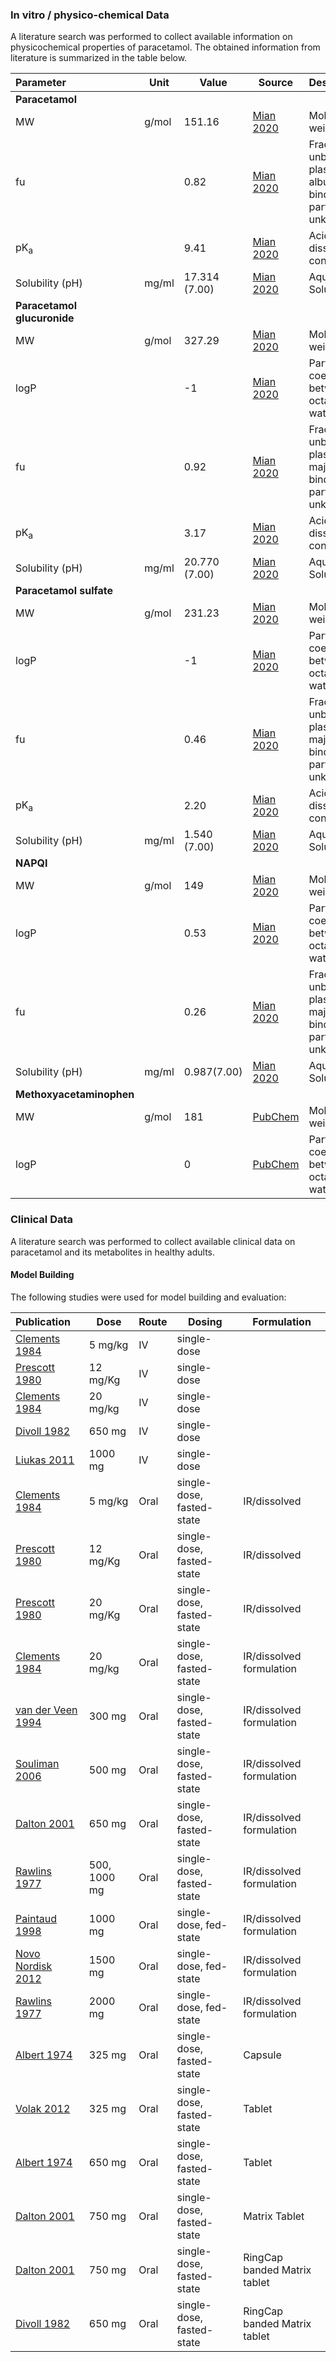 ### In vitro / physico-chemical Data <a id="invitro-and-physico-chemical-data"></a>

A literature search was performed to collect available information on physicochemical properties of paracetamol. The obtained information from literature is summarized in the table below. 

| **Parameter**   | **Unit** | **Value** | Source                                     | **Description**                                 |
| :-------------- | -------- | --------- | ------------------------------------------ | ----------------------------------------------- |
| **Paracetamol**   |  |  |  | |
| MW              | g/mol    |  151.16         | [Mian 2020](#main-references)               | Molecular weight|
| fu              |   | 0.82    | [Mian 2020](#main-references)                 | Fraction unbound in plasma, albumin binding partner unknown                  |
| pK<sub>a</sub>  | |9.41| [Mian 2020](#main-references)          | Acid dissociation constant                      |
| Solubility (pH) |    mg/ml    |   17.314 (7.00)          | [Mian 2020](#main-references)            | Aqueous Solubility
| **Paracetamol glucuronide**   |  |  |  | |
| MW              | g/mol    |  327.29         | [Mian 2020](#main-references)               | Molecular weight|
| logP            |    | -1               | [Mian 2020](#main-references) | Partition coefficient between octanol and water |
| fu              |     |0.92            | [Mian 2020](#main-references)                 | Fraction unbound in plasma, major binding partner unknown              |
| pK<sub>a</sub>  | |3.17| [Mian 2020](#main-references)          | Acid dissociation constant                      |
| Solubility (pH) |    mg/ml    |   20.770 (7.00)          | [Mian 2020](#main-references)            | Aqueous Solubility
| **Paracetamol sulfate**   |  |  |  | |
| MW              | g/mol    |  231.23         | [Mian 2020](#main-references)               | Molecular weight|
| logP            |    | -1                | [Mian 2020](#main-references) | Partition coefficient between octanol and water |
| fu          |    | 0.46                   | [Mian 2020](#main-references)                 | Fraction unbound in plasma, major binding partner unknown                    |
| pK<sub>a</sub>  | |2.20| [Mian 2020](#main-references)          | Acid dissociation constant                      |
| Solubility (pH) |    mg/ml    |   1.540 (7.00)          | [Mian 2020](#main-references)            | Aqueous Solubility
| **NAPQI**   |  |  |  | |
| MW              | g/mol    |  149         | [Mian 2020](#main-references)               | Molecular weight|
| logP            |    | 0.53                | [Mian 2020](#main-references) | Partition coefficient between octanol and water |
| fu          |    | 0.26                   | [Mian 2020](#main-references)                 | Fraction unbound in plasma, major binding partner unknown                    |
| Solubility (pH) |    mg/ml    |   0.987(7.00)          | [Mian 2020](#main-references)            | Aqueous Solubility
| **Methoxyacetaminophen**   |  |  |  | |
| MW              | g/mol    |  181        | [PubChem](#main-references)               | Molecular weight|
| logP            |    | 0                | [PubChem](#main-references) | Partition coefficient between octanol and water |

### Clinical Data  <a id="clinical-data"></a>

A literature search was performed to collect available clinical data on paracetamol and its metabolites in healthy adults.

#### Model Building <a id="model-building"></a>

The following studies were used for model building and evaluation:

| Publication                 | Dose | Route| Dosing | Formulation
| :---------------|----------- |-------| -------|---------- |
| [Clements 1984](#main-references) | 5 mg/kg | IV|single-dose
| [Prescott 1980](#main-references) | 12 mg/Kg | IV|single-dose
| [Clements 1984](#main-references) | 20 mg/kg | IV|single-dose
| [Divoll 1982](#main-references) | 650 mg | IV|single-dose
| [Liukas 2011](#main-references) | 1000 mg | IV  | single-dose
| [Clements 1984](#main-references) | 5 mg/kg | Oral | single-dose, fasted-state |IR/dissolved
| [Prescott 1980](#main-references) | 12 mg/Kg | Oral|single-dose, fasted-state|IR/dissolved
| [Prescott 1980](#main-references) | 20 mg/Kg | Oral| single-dose, fasted-state|IR/dissolved|
| [Clements 1984](#main-references) | 20 mg/kg | Oral| single-dose, fasted-state| IR/dissolved formulation   |
| [van der Veen 1994](#main-references) | 300 mg | Oral|single-dose, fasted-state| IR/dissolved formulation    |
| [Souliman 2006](#main-references) | 500 mg | Oral| single-dose, fasted-state| IR/dissolved formulation    |
| [Dalton 2001](#main-references) | 650 mg | Oral| single-dose, fasted-state| IR/dissolved formulation   |
| [Rawlins 1977](#main-references) | 500, 1000 mg | Oral|single-dose, fasted-state|IR/dissolved formulation |
| [Paintaud 1998](#main-references) | 1000 mg | Oral| single-dose, fed-state| IR/dissolved formulation    |
| [Novo Nordisk 2012](#main-references) | 1500 mg | Oral| single-dose, fed-state| IR/dissolved formulation    |
| [Rawlins 1977](#main-references) |2000 mg | Oral| single-dose,  fed-state| IR/dissolved formulation |
| [Albert 1974](#main-references) | 325 mg | Oral| single-dose, fasted-state| Capsule    |
| [Volak 2012](#main-references) | 325 mg | Oral| single-dose, fasted-state| Tablet | 
| [Albert 1974](#main-references) | 650 mg | Oral|single-dose, fasted-state| Tablet | 
| [Dalton 2001](#main-references) | 750 mg | Oral| single-dose, fasted-state| Matrix Tablet    |
| [Dalton 2001](#main-references) | 750 mg | Oral| single-dose, fasted-state| RingCap banded Matrix tablet    |
| [Divoll 1982](#main-references) | 650 mg | Oral| single-dose, fasted-state| RingCap banded Matrix tablet    |



